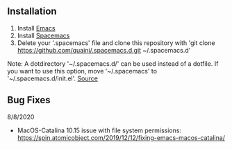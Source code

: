## Installation
1. Install [Emacs](https://www.gnu.org/software/emacs/download.html)
2. Install [Spacemacs](https://github.com/syl20bnr/spacemacs#install)
3. Delete your '.spacemacs' file and clone this repository with 'git clone https://github.com/quaini/.spacemacs.d.git ~/.spacemacs.d'

Note: A dotdirectory '~/.spacemacs.d/' can be used instead of a dotfile. If you want to use this option, move '~/.spacemacs' to '~/.spacemacs.d/init.el'. [Source](https://github.com/syl20bnr/spacemacs/blob/develop/doc/DOCUMENTATION.org#dotfile-configuration)

## Bug Fixes
8/8/2020
- MacOS-Catalina 10.15 issue with file system permissions: https://spin.atomicobject.com/2019/12/12/fixing-emacs-macos-catalina/
